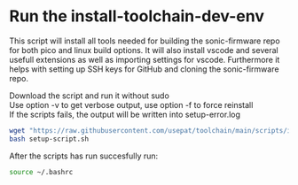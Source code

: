 # Run the install-toolchain-dev-env

This script will install all tools needed for building the sonic-firmware repo for both pico and linux build options. It will also install vscode and several usefull extensions as well as importing settings for vscode.
Furthermore it helps with setting up SSH keys for GitHub and cloning the sonic-firmware repo.<br>


Download the script and run it without sudo<br>
Use option -v to get verbose output, use option -f to force reinstall<br>
If the scripts fails, the output will be written into setup-error.log

```bash
wget "https://raw.githubusercontent.com/usepat/toolchain/main/scripts/install-toolchain-dev-env.sh" -O setup-script.sh
bash setup-script.sh
```
After the scripts has run succesfully run:
```bash
source ~/.bashrc
```
